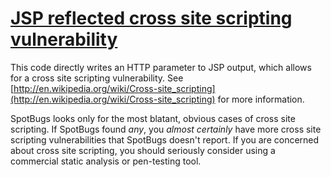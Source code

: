 # [JSP reflected cross site scripting vulnerability](https://spotbugs.readthedocs.io/en/latest/bugDescriptions.html#XSS_REQUEST_PARAMETER_TO_JSP_WRITER)

This code directly writes an HTTP parameter to JSP output, which allows for a cross site scripting
vulnerability. See [http://en.wikipedia.org/wiki/Cross-site_scripting](http://en.wikipedia.org/wiki/Cross-site_scripting)
for more information.

SpotBugs looks only for the most blatant, obvious cases of cross site scripting.
If SpotBugs found _any_, you _almost certainly_ have more cross site scripting
vulnerabilities that SpotBugs doesn't report. If you are concerned about cross site scripting, you should seriously
consider using a commercial static analysis or pen-testing tool.